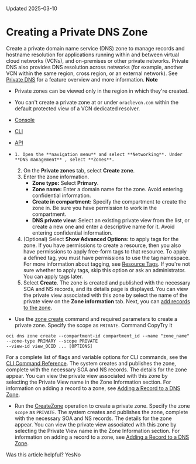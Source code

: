Updated 2025-03-10
# Creating a Private DNS Zone
Create a private domain name service (DNS) zone to manage records and hostname resolution for applications running within and between virtual cloud networks (VCNs), and on-premises or other private networks. 
Private DNS also provides DNS resolution across networks (for example, another VCN within the same region, cross region, or an external network). See [Private DNS](https://docs.oracle.com/en-us/iaas/Content/DNS/Tasks/privatedns.htm#private-dns "Create and manage private domain name system \(DNS\) zones.") for a feature overview and more information.
**Note**
  * Private zones can be viewed only in the region in which they're created.
  * You can't create a private zone at or under `oraclevcn.com` within the default protected view of a VCN dedicated resolver.


  * [Console](https://docs.oracle.com/en-us/iaas/Content/DNS/Tasks/create-private-zone.htm)
  * [CLI](https://docs.oracle.com/en-us/iaas/Content/DNS/Tasks/create-private-zone.htm)
  * [API](https://docs.oracle.com/en-us/iaas/Content/DNS/Tasks/create-private-zone.htm)


  *     1. Open the **navigation menu** and select **Networking**. Under **DNS management** , select **Zones**.
    2. On the **Private zones** tab, select **Create zone**.
    3. Enter the zone information.
       * **Zone type:** Select **Primary**.
       * **Zone name:** Enter a domain name for the zone. Avoid entering confidential information.
       * **Create in compartment:** Specify the compartment to create the zone in. Be sure you have permission to work in the compartment.
       * **DNS private view:** Select an existing private view from the list, or create a new one and enter a descriptive name for it. Avoid entering confidential information.
    4. (Optional) Select **Show Advanced Options:** to apply tags for the zone. 
If you have permissions to create a resource, then you also have permissions to apply free-form tags to that resource. To apply a defined tag, you must have permissions to use the tag namespace. For more information about tagging, see [Resource Tags](https://docs.oracle.com/iaas/Content/General/Concepts/resourcetags.htm). If you're not sure whether to apply tags, skip this option or ask an administrator. You can apply tags later.
    5. Select **Create**.
The zone is created and published with the necessary SOA and NS records, and its details page is displayed. You can view the private view associated with this zone by select the name of the private view on the **Zone information** tab.
Next, you can [add records to the zone](https://docs.oracle.com/en-us/iaas/Content/DNS/Tasks/record-add.htm#top "Add records that contain domain information to a domain name service \(DNS\) zone. Each record type contains information called record data \(RDATA\).").
  * Use the [zone create](https://docs.oracle.com/iaas/tools/oci-cli/latest/oci_cli_docs/cmdref/dns/zone/create.html) command and required parameters to create a private zone. Specify the scope as `PRIVATE`.
Command
CopyTry It
```
oci dns zone create --compartment-id compartment_id --name "zone_name" --zone-type PRIMARY --scope PRIVATE
--view-id view_OCID ... [OPTIONS]
```

For a complete list of flags and variable options for CLI commands, see the [CLI Command Reference](https://docs.oracle.com/iaas/tools/oci-cli/latest).
The system creates and publishes the zone, complete with the necessary SOA and NS records. The details for the zone appear. You can view the private view associated with this zone by selecting the Private View name in the Zone Information section. For information on adding a record to a zone, see [Adding a Record to a DNS Zone](https://docs.oracle.com/en-us/iaas/Content/DNS/Tasks/record-add.htm#top "Add records that contain domain information to a domain name service \(DNS\) zone. Each record type contains information called record data \(RDATA\).").
  * Run the [CreateZone](https://docs.oracle.com/iaas/api/#/en/dns/latest/Zone/CreateZone) operation to create a private zone. Specify the zone `scope` as `PRIVATE`.
The system creates and publishes the zone, complete with the necessary SOA and NS records. The details for the zone appear. You can view the private view associated with this zone by selecting the Private View name in the Zone Information section. For information on adding a record to a zone, see [Adding a Record to a DNS Zone](https://docs.oracle.com/en-us/iaas/Content/DNS/Tasks/record-add.htm#top "Add records that contain domain information to a domain name service \(DNS\) zone. Each record type contains information called record data \(RDATA\).").


Was this article helpful?
YesNo

